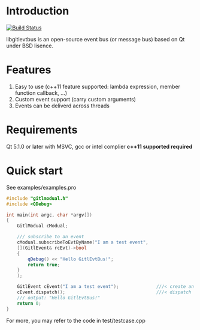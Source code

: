 Introduction
=============
[![Build Status](https://travis-ci.org/lheric/libgitlevtbus.png?branch=master)](https://travis-ci.org/lheric/libgitlevtbus)

libgitlevtbus is an open-source event bus (or message bus) based on Qt under BSD lisence.

Features
========
1. Easy to use (c++11 feature supported: lambda expression, member function callback, ...)
2. Custom event support (carry custom arguments)
3. Events can be deliverd across threads

Requirements
============
Qt 5.1.0 or later with MSVC, gcc or intel complier
**c++11 supported required**

Quick start
===========
See examples/examples.pro
```c++
#include "gitlmodual.h"
#include <QDebug>

int main(int argc, char *argv[])
{
    GitlModual cModual;

    /// subscribe to an event
    cModual.subscribeToEvtByName("I am a test event",
    [](GitlEvent& rcEvt)->bool
    {
        qDebug() << "Hello GitlEvtBus!";
        return true;
    }
    );

    GitlEvent cEvent("I am a test event");              ///< create an event
    cEvent.dispatch();                                  ///< dispatch
    /// output: "Hello GitlEvtBus!"
    return 0;
}
```


For more, you may refer to the code in test/testcase.cpp
